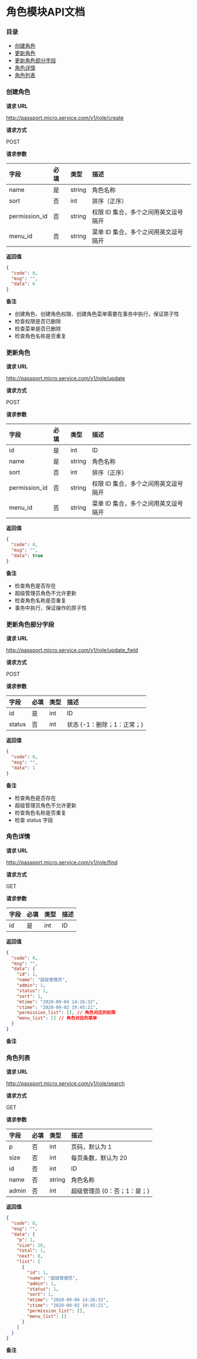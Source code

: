 # 角色模块API文档

### 目录

- [创建角色](#创建角色)
- [更新角色](#更新角色)
- [更新角色部分字段](#更新角色部分字段)
- [角色详情](#角色详情)
- [角色列表](#角色列表)

### 创建角色

**请求 URL**  

http://passport.micro.service.com/v1/role/create

**请求方式**  

POST  

**请求参数**  

| 字段 | 必填 | 类型 | 描述 |  
| :--- | :---- | :---- | :---- |
| name | 是 | string | 角色名称 |
| sort | 否 | int | 排序（正序） |
| permission_id | 否 | string | 权限 ID 集合，多个之间用英文逗号隔开 |
| menu_id | 否 | string | 菜单 ID 集合，多个之间用英文逗号隔开 |

**返回值**  

```json
{
  "code": 0,
  "msg": "",
  "data": 6
}
```  

**备注**  

- 创建角色、创建角色权限、创建角色菜单需要在事务中执行，保证原子性
- 检查权限是否已删除
- 检查菜单是否已删除
- 检查角色名称是否重复

### 更新角色

**请求 URL**  

http://passport.micro.service.com/v1/role/update

**请求方式**  

POST  

**请求参数**  

| 字段 | 必填 | 类型 | 描述 |  
| :--- | :---- | :---- | :---- |
| id | 是 | int | ID |
| name | 是 | string | 角色名称 |
| sort | 否 | int | 排序（正序） |
| permission_id | 否 | string | 权限 ID 集合，多个之间用英文逗号隔开 |
| menu_id | 否 | string | 菜单 ID 集合，多个之间用英文逗号隔开 |

**返回值**  

```json
{
  "code": 0,
  "msg": "",
  "data": true
}
```  

**备注**  

- 检查角色是否存在
- 超级管理员角色不允许更新
- 检查角色名称是否重复
- 事务中执行，保证操作的原子性

### 更新角色部分字段

**请求 URL**  

http://passport.micro.service.com/v1/role/update_field

**请求方式**  

POST  

**请求参数**  

| 字段 | 必填 | 类型 | 描述 |  
| :--- | :---- | :---- | :---- |
| id | 是 | int | ID |
| status | 否 | int | 状态 {-1：删除；1：正常；} |

**返回值**  

```json
{
  "code": 0,
  "msg": "",
  "data": 1
}
```  

**备注**  

- 检查角色是否存在
- 超级管理员角色不允许更新
- 检查角色名称是否重复
- 检查 status 字段

### 角色详情

**请求 URL**  

http://passport.micro.service.com/v1/role/find

**请求方式**  

GET  

**请求参数**  

| 字段 | 必填 | 类型 | 描述 |  
| :--- | :---- | :---- | :---- |
| id | 是 | int | ID |

**返回值**  

```json
{
  "code": 0,
  "msg": "",
  "data": {
    "id": 1,
    "name": "超级管理员",
    "admin": 1,
    "status": 1,
    "sort": 1,
    "mtime": "2020-09-04 14:26:32",
    "ctime": "2020-09-02 19:45:21",
    "permission_list": [], // 角色对应的权限
    "menu_list": [] // 角色对应的菜单
  }
}
```  

**备注**  

### 角色列表

**请求 URL**  

http://passport.micro.service.com/v1/role/search

**请求方式**  

GET  

**请求参数**  

| 字段 | 必填 | 类型 | 描述 |  
| :--- | :---- | :---- | :---- |
| p | 否 | int | 页码，默认为 1 |
| size | 否 | int | 每页条数，默认为 20 |
| id | 否 | int | ID |
| name | 否 | string | 角色名称 |
| admin | 否 | int | 超级管理员 {0：否；1：是；} |

**返回值**  

```json
{
  "code": 0,
  "msg": "",
  "data": {
    "p": 1,
    "size": 20,
    "total": 1,
    "next": 0,
    "list": [
      {
        "id": 1,
        "name": "超级管理员",
        "admin": 1,
        "status": 1,
        "sort": 1,
        "mtime": "2020-09-04 14:26:32",
        "ctime": "2020-09-02 19:45:21",
        "permission_list": [],
        "menu_list": []
      }
    ]
  }
}
```  

**备注**  
